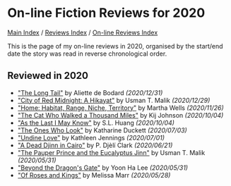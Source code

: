 # On-line Fiction Reviews for 2020

[Main Index](../../../README.md) / [Reviews Index](../../README.md) / [On-line Reviews Index](../README.md)

This is the page of my on-line reviews in 2020, organised by the start/end date the story was read in reverse chronological order.

## Reviewed in 2020
- ["The Long Tail"](20201231-LongTail.md) by Aliette de Bodard *(2020/12/31)*
- ["City of Red Midnight: A Hikayat"](20201229-CityRedMidnight.md) by Usman T. Malik *(2020/12/29)*
- ["Home: Habitat, Range, Niche, Territory"](20201126-HomeHabitatRangeNicheTerritory.md) by Martha Wells *(2020/11/26)*
- ["The Cat Who Walked a Thousand Miles"](20201004-CatWhoWalkedAThousandMiles.md) by Kij Johnson *(2020/10/04)*
- ["As the Last I May Know"](20201004-AsTheLastIMayKnow.md) by S.L. Huang *(2020/10/04)*
- ["The Ones Who Look"](20200703-OnesWhoLook.md) by Katharine Duckett *(2020/07/03)*
- ["Undine Love"](20200701-UndineLove.md) by Kathleen Jennings *(2020/07/01)*
- ["A Dead Djinn in Cairo"](20200621-DeadDjinnCairo.md) by P. Djèlí Clark *(2020/06/21)*
- ["The Pauper Prince and the Eucalyptus Jinn"](20200531-PauperPrinceEucalyptusJinn.md) by Usman T. Malik *(2020/05/31)*
- ["Beyond the Dragon's Gate"](20200531-BeyondDragonsGate.md) by Yoon Ha Lee *(2020/05/31)*
- ["Of Roses and Kings"](20200528-OfRosesKings.md) by Melissa Marr *(2020/05/28)*
